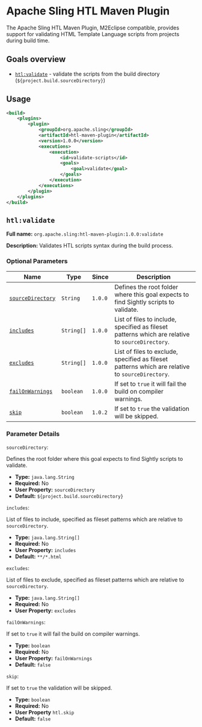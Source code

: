 Apache Sling HTL Maven Plugin
====
The Apache Sling HTL Maven Plugin, M2Eclipse compatible, provides support for validating HTML Template Language scripts from projects during build time.

## Goals overview

* [`htl:validate`](#htlvalidate) - validate the scripts from the build directory (`${project.build.sourceDirectory}`)

## Usage
```xml
<build>
    <plugins>
        <plugin>
            <groupId>org.apache.sling</groupId>
            <artifactId>htl-maven-plugin</artifactId>
            <version>1.0.0</version>
            <executions>
                <execution>
                    <id>validate-scripts</id>
                    <goals>
                        <goal>validate</goal>
                    </goals>
                </execution>
            </executions>
        </plugin>
    </plugins>
</build>
```

## `htl:validate`
**Full name:** `org.apache.sling:htl-maven-plugin:1.0.0:validate`

**Description:**
Validates HTL scripts syntax during the build process.

### Optional Parameters

|Name                                         |Type        |Since    |Description                                                                                       |
|---------------------------------------------|------------|---------|--------------------------------------------------------------------------------------------------|
| [`sourceDirectory`](#param-sourceDirectory) | `String`   | `1.0.0` | Defines the root folder where this goal expects to find Sightly scripts to validate.             |
| [`includes`](#param-includes)               | `String[]` | `1.0.0` | List of files to include, specified as fileset patterns which are relative to `sourceDirectory`. |
| [`excludes`](#param-excludes)               | `String[]` | `1.0.0` | List of files to exclude, specified as fileset patterns which are relative to `sourceDirectory`. |
| [`failOnWarnings`](#param-failOnWarnings)   | `boolean`  | `1.0.0` | If set to `true` it will fail the build on compiler warnings.                                    |
| [`skip`](#param-skip)                       | `boolean`  | `1.0.2` | If set to `true` the validation will be skipped.                                                 |

### Parameter Details

<a name="param-sourceDirectory"><code>sourceDirectory</code></a>:

Defines the root folder where this goal expects to find Sightly scripts to validate.
* **Type:** `java.lang.String`
* **Required:** No
* **User Property:** `sourceDirectory`
* **Default:** `${project.build.sourceDirectory}`

<a name="param-includes"><code>includes</code></a>:

List of files to include, specified as fileset patterns which are relative to `sourceDirectory`.
* **Type:** `java.lang.String[]`
* **Required:** No
* **User Property:** `includes`
* **Default:** `**/*.html`

<a name="param-excludes"><code>excludes</code></a>:

List of files to exclude, specified as fileset patterns which are relative to `sourceDirectory`.
* **Type:** `java.lang.String[]`
* **Required:** No
* **User Property:** `excludes`

<a name="param-failOnWarnings"><code>failOnWarnings</code></a>:

If set to `true` it will fail the build on compiler warnings.
* **Type:** `boolean`
* **Required:** No
* **User Property:** `failOnWarnings`
* **Default:** `false`

<a name="param-skip"><code>skip</code></a>:

If set to `true` the validation will be skipped.
* **Type:** `boolean`
* **Required:** No
* **User Property** `htl.skip`
* **Default:** `false`

